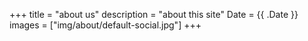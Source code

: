 +++
title = "about us"
description = "about this site"
Date = {{ .Date }}
images = ["img/about/default-social.jpg"]
+++
